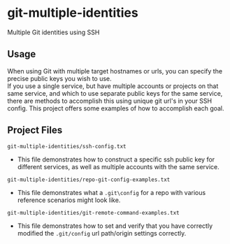 # git-multiple-identities
Multiple Git identities using SSH

Usage
------
When using Git with multiple target hostnames or urls, you can specify the precise public keys you wish to use.  
If you use a single service, but have multiple accounts or projects on that same service, and which to use separate public keys for the same service, there are methods to accomplish this using unique git url's in your SSH config.  This project offers some examples of how to accomplish each goal.  


Project Files
--------------
`git-multiple-identities/ssh-config.txt`  
* This file demonstrates how to construct a specific ssh public key for different services, as well as multiple accounts with the same service.  

`git-multiple-identities/repo-git-config-examples.txt`  
* This file demonstrates what a `.git\config` for a repo with various reference scenarios might look like.  

`git-multiple-identities/git-remote-command-examples.txt`  
* This file demonstrates how to set and verify that you have correctly modified the `.git/config` url path/origin settings correctly.  



